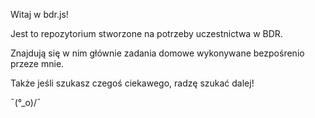 Witaj w bdr.js!

Jest to repozytorium stworzone na potrzeby uczestnictwa w BDR. 

Znajdują się w nim głównie zadania domowe wykonywane bezpośrenio przeze mnie.


Także jeśli szukasz czegoś ciekawego, radzę szukać dalej! 

¯\(°_o)/¯ 